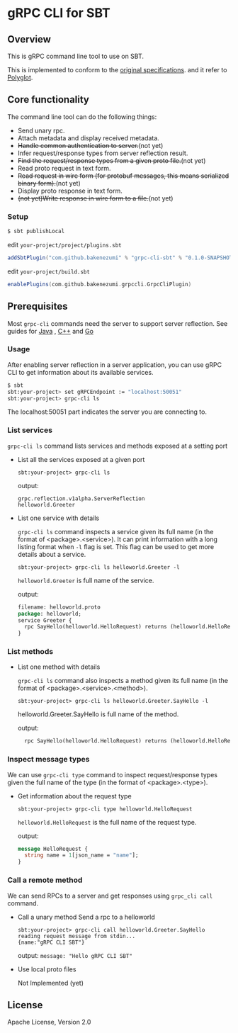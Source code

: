 gRPC CLI for SBT
======================

## Overview

This is gRPC command line tool to use on SBT.

This is implemented to conform to the [original specifications](https://github.com/grpc/grpc/blob/master/doc/command_line_tool.md). and it refer to [Polyglot](https://github.com/grpc-ecosystem/polyglot).


## Core functionality

The command line tool can do the following things:

- Send unary rpc.
- Attach metadata and display received metadata.
- ~~Handle common authentication to server.~~(not yet)
- Infer request/response types from server reflection result.
- ~~Find the request/response types from a given proto file.~~(not yet)
- Read proto request in text form.
- ~~Read request in wire form (for protobuf messages, this means serialized binary form).~~(not yet)
- Display proto response in text form.
- ~~(not yet)Write response in wire form to a file.~~(not yet)

### Setup

```sh
$ sbt publishLocal
```

edit `your-project/project/plugins.sbt`

```scala
addSbtPlugin("com.github.bakenezumi" % "grpc-cli-sbt" % "0.1.0-SNAPSHOT")
```

edit `your-project/build.sbt`

```scala
enablePlugins(com.github.bakenezumi.grpccli.GrpcCliPlugin)
```

## Prerequisites

Most `grpc-cli` commands need the server to support server reflection. See
guides for
[Java](https://github.com/grpc/grpc-java/blob/master/documentation/server-reflection-tutorial.md#enable-server-reflection)
, [C++](https://github.com/grpc/grpc/blob/master/doc/server_reflection_tutorial.md)
and [Go](https://github.com/grpc/grpc-go/blob/master/Documentation/server-reflection-tutorial.md)

### Usage

After enabling server reflection in a server application, you can use gRPC CLI to get information about its available services.

```sh
$ sbt
sbt:your-project> set gRPCEndpoint := "localhost:50051"
sbt:your-project> grpc-cli ls
```

The localhost:50051 part indicates the server you are connecting to.

### List services

`grpc-cli ls` command lists services and methods exposed at a setting port

- List all the services exposed at a given port

  ```
  sbt:your-project> grpc-cli ls
  ```

  output:

  ```
  grpc.reflection.v1alpha.ServerReflection
  helloworld.Greeter
  ```
- List one service with details

  `grpc-cli ls` command inspects a service given its full name (in the format
      of \<package\>.\<service\>). It can print information with a long listing
      format when `-l` flag is set. This flag can be used to get more details
      about a service.
  
  ```
  sbt:your-project> grpc-cli ls helloworld.Greeter -l
  ```

  `helloworld.Greeter` is full name of the service.

  output:

  ```proto
  filename: helloworld.proto
  package: helloworld;
  service Greeter {
    rpc SayHello(helloworld.HelloRequest) returns (helloworld.HelloReply) {}
  }
  ```

### List methods

- List one method with details
  
  `grpc-cli ls` command also inspects a method given its full name (in the format of \<package\>.\<service\>.\<method\>).

  ```
  sbt:your-project> grpc-cli ls helloworld.Greeter.SayHello -l
  ```

  helloworld.Greeter.SayHello is full name of the method.

  output:

  ```proto
    rpc SayHello(helloworld.HelloRequest) returns (helloworld.HelloReply) {}
  ```

### Inspect message types

We can use `grpc-cli type`  command to inspect request/response types given the
full name of the type (in the format of \<package\>.\<type\>).

- Get information about the request type
  
  ```
  sbt:your-project> grpc-cli type helloworld.HelloRequest
  ```

  `helloworld.HelloRequest` is the full name of the request type.

  output:

  ```proto
  message HelloRequest {
    string name = 1[json_name = "name"];
  }
  ```

### Call a remote method

We can send RPCs to a server and get responses using `grpc_cli call` command.

- Call a unary method Send a rpc to a helloworld

  ```
  sbt:your-project> grpc-cli call helloworld.Greeter.SayHello
  reading request message from stdin...
  {name:"gRPC CLI SBT"}

  ```
  
  output: `message: "Hello gRPC CLI SBT"`

- Use local proto files
  
  Not Implemented (yet)

License
--------
Apache License, Version 2.0
